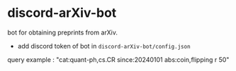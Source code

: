 # discord-arXiv-bot
bot for obtaining preprints from arXiv.

* add discord token of bot in `discord-arXiv-bot/config.json`

query example : "cat:quant-ph,cs.CR since:20240101 abs:coin,flipping r 50"
